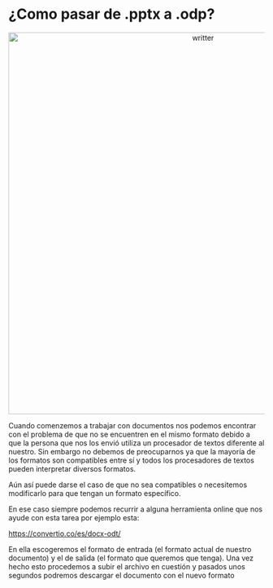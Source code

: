 # ¿Como pasar de .pptx a .odp?

<div align="center">
    <img width="750" src="../images/PPTX-to-ODP-converter.png
" alt="writter">
</div>

Cuando comenzemos a trabajar con documentos nos podemos encontrar con el problema de que no se encuentren en el mismo formato debido a que la persona que nos los envió utiliza un procesador de textos diferente al nuestro. Sin embargo no debemos de preocuparnos ya que la mayoría de los formatos son compatibles entre sí y todos los procesadores de textos pueden interpretar diversos formatos.

Aún así puede darse el caso de que no sea compatibles o necesitemos modificarlo para que tengan un formato específico.

En ese caso siempre podemos recurrir a alguna herramienta online que nos ayude con esta tarea por ejemplo esta:

https://convertio.co/es/docx-odt/

En ella escogeremos el formato de entrada (el formato actual de nuestro documento) y el de salida (el formato que queremos que tenga). Una vez hecho esto procedemos a subir el archivo en cuestión y pasados unos segundos podremos descargar el documento con el nuevo formato